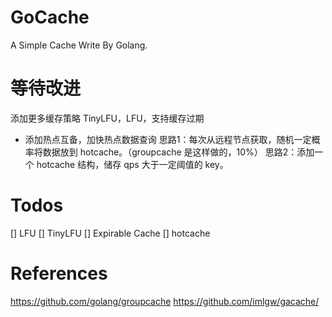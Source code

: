 # GoCache

A Simple Cache Write By Golang.

# 等待改进

添加更多缓存策略 TinyLFU，LFU，支持缓存过期
- 添加热点互备，加快热点数据查询
  思路1：每次从远程节点获取，随机一定概率将数据放到 hotcache。（groupcache 是这样做的，10%）
  思路2：添加一个 hotcache 结构，储存 qps 大于一定阈值的 key。

# Todos

[] LFU
[] TinyLFU
[] Expirable Cache
[] hotcache
# References

<https://github.com/golang/groupcache>
<https://github.com/imlgw/gacache/>

